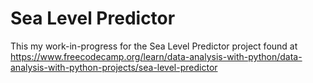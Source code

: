 # Sea Level Predictor

This my work-in-progress for the Sea Level Predictor project found at https://www.freecodecamp.org/learn/data-analysis-with-python/data-analysis-with-python-projects/sea-level-predictor
